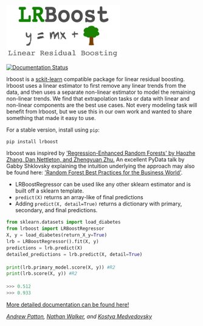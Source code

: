<img src=https://raw.githubusercontent.com/anpatton/lrboost/main/doc/images/lrboost.png width=300>

[![Documentation Status](https://readthedocs.org/projects/lrboost/badge/?version=latest)](https://lrboost.readthedocs.org)

lrboost is a [sckit-learn](https://scikit-learn.org/) compatible package for linear residual boosting. lrboost uses a linear estimator to first remove any linear trends from the data, and then uses a separate non-linear estimator to model the remaining non-linear trends. We find that extrapolation tasks or data with linear and non-linear components are the best use cases. Not every modeling task will benefit from lrboost, but we use this in our own work and wanted to share something that made it easy to use.  

For a stable version, install using ``pip``:

```python
pip install lrboost
```

lrboost was inspired by ['Regression-Enhanced Random Forests' by Haozhe Zhang, Dan Nettleton, and Zhengyuan Zhu.](https://arxiv.org/abs/1904.10416v1) An excellent PyData talk by Gabby Shklovsky explaining the intuition underlying the approach may also be found here: ['Random Forest Best Practices for the Business World'](https://youtu.be/E7VLE-U07x0?t=341).

* LRBoostRegressor can be used like any other sklearn estimator and is built off a sklearn template.
* ``predict(X)`` returns an array-like of final predictions
* Adding ``predict(X, detail=True)`` returns a dictionary with primary, secondary, and final predictions.


```python
from sklearn.datasets import load_diabetes
from lrboost import LRBoostRegressor
X, y = load_diabetes(return_X_y=True)
lrb = LRBoostRegressor().fit(X, y)
predictions = lrb.predict(X)
detailed_predictions = lrb.predict(X, detail=True)

print(lrb.primary_model.score(X, y)) #R2
print(lrb.score(X, y)) #R2

>>> 0.512
>>> 0.933
```

[More detailed documentation can be found here!](https://lrboost.readthedocs.io/en/latest/) 

*[Andrew Patton](https://twitter.com/anpatt7), [Nathan Walker](https://twitter.com/bbstats), and [Kostya Medvedovsky](https://twitter.com/kmedved)*